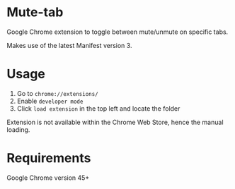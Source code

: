 # Mute-tab
Google Chrome extension to toggle between mute/unmute on specific tabs.

Makes use of the latest Manifest version 3.

# Usage
1. Go to `chrome://extensions/`
2. Enable `developer mode`
3. Click `load extension` in the top left and locate the folder

Extension is not available within the Chrome Web Store, hence the manual loading.

# Requirements
Google Chrome version 45+
